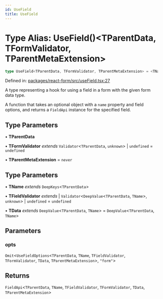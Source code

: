 ```yaml
---
id: UseField
title: UseField
---
```


# Type Alias: UseField()\<TParentData, TFormValidator, TParentMetaExtension\>

```ts
type UseField<TParentData, TFormValidator, TParentMetaExtension> = <TName, TFieldValidator, TData>(opts) => FieldApi<TParentData, TName, TFieldValidator, TFormValidator, TData, TParentMetaExtension>;
```

Defined in: [packages/react-form/src/useField.tsx:27](https://github.com/TanStack/form/blob/main/packages/react-form/src/useField.tsx#L27)

A type representing a hook for using a field in a form with the given form data type.

A function that takes an optional object with a `name` property and field options, and returns a `FieldApi` instance for the specified field.

## Type Parameters

• **TParentData**

• **TFormValidator** *extends* `Validator`\<`TParentData`, `unknown`\> \| `undefined` = `undefined`

• **TParentMetaExtension** = `never`

## Type Parameters

• **TName** *extends* `DeepKeys`\<`TParentData`\>

• **TFieldValidator** *extends* 
  \| `Validator`\<`DeepValue`\<`TParentData`, `TName`\>, `unknown`\>
  \| `undefined` = `undefined`

• **TData** *extends* `DeepValue`\<`TParentData`, `TName`\> = `DeepValue`\<`TParentData`, `TName`\>

## Parameters

### opts

`Omit`\<`UseFieldOptions`\<`TParentData`, `TName`, `TFieldValidator`, `TFormValidator`, `TData`, `TParentMetaExtension`\>, `"form"`\>

## Returns

`FieldApi`\<`TParentData`, `TName`, `TFieldValidator`, `TFormValidator`, `TData`, `TParentMetaExtension`\>
